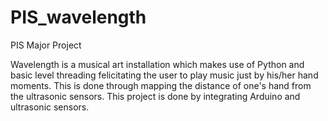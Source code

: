 # PIS_wavelength
PIS Major Project 

Wavelength is a musical art installation which makes use of Python and basic level threading felicitating the user to play music just by his/her hand moments. This is done through mapping the distance of one's hand from the ultrasonic sensors. This project is done by integrating Arduino and ultrasonic sensors.
